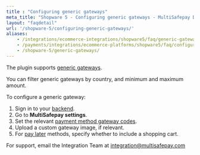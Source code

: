 ```yaml
---
title : "Configuring generic gateways"
meta_title: "Shopware 5 - Configuring generic gateways - MultiSafepay Docs"
layout: "faqdetail"
url: '/shopware-5/configuring-generic-gateways/'
aliases:
    - /integrations/ecommerce-integrations/shopware5/faq/generic-gateways
    - /payments/integrations/ecommerce-platforms/shopware5/faq/configuring-generic-gateways/
    - /shopware-5/generic-gateways/
---
```


The plugin supports [generic gateways](/developer/generic-gateways/).

You can filter generic gateways by country, and minimum and maximum amount.

To configure a generic gateway:

1. Sign in to your [backend](/glossaries/multisafepay-glossary/#backend).
2. Go to **MultiSafepay settings**.
3. Set the relevant [payment method gateway codes](/developer/gateway-codes).
4. Upload a custom gateway image, if relevant.
5. For [pay later](/payment-methods/pay-later/) methods, specify whether to include a shopping cart.

For support, email the Integration Team at <integration@multisafepay.com>


